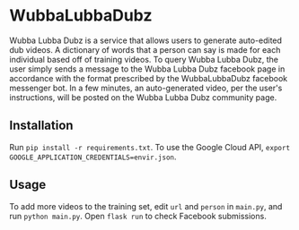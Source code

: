 # WubbaLubbaDubz
Wubba Lubba Dubz is a service that allows users to generate auto-edited dub videos. A dictionary of words that a person can say is made for each individual based off of training videos.
To query Wubba Lubba Dubz, the user simply sends a message to the Wubba Lubba Dubz facebook page in accordance with the format prescribed by the WubbaLubbaDubz facebook messenger bot.
In a few minutes, an auto-generated video, per the user's instructions, will be posted on the Wubba Lubba Dubz community page.

## Installation
Run `pip install -r requirements.txt`. 
To use the Google Cloud API, `export GOOGLE_APPLICATION_CREDENTIALS=envir.json`.

## Usage
To add more videos to the training set, edit `url` and `person` in `main.py`, and run `python main.py`.
Open `flask run` to check Facebook submissions.


